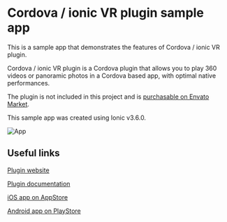 # Cordova / ionic VR plugin sample app #
This is a sample app that demonstrates the features of Cordova / ionic VR plugin.

Cordova / ionic VR plugin is a Cordova plugin that allows you to play 360 videos or panoramic photos in a Cordova based app, with optimal native performances.

The plugin is not included in this project and is [purchasable on Envato Market](https://codecanyon.net/item/cordova-ionic-vr-plugin-photo-360-video-360-player-with-cardboard/20392357).

This sample app was created using Ionic v3.6.0.

![App](https://cordovavrview.tangodev.it/dist/img/slide5.png)

## Useful links ##

[Plugin website](https://cordovavrview.tangodev.it)

[Plugin documentation](https://cordovavrview.tangodev.it/docs.html)

[iOS app on AppStore](https://itunes.apple.com/us/app/cordova-ionic-vr-plugin-sample/id1273788778?mt=8)

[Android app on PlayStore](https://play.google.com/store/apps/details?id=it.tangodev.cordovapluginvrviewsampleapp&pcampaignid=MKT-Other-global-all-co-prtnr-py-PartBadge-Mar2515-1)



